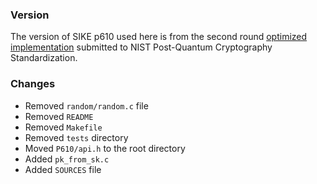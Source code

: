 ### Version

The version of SIKE p610 used here is from the second round [optimized implementation](https://csrc.nist.gov/CSRC/media/Projects/Post-Quantum-Cryptography/documents/round-2/submissions/SIKE-Round2.zip) submitted to NIST Post-Quantum Cryptography Standardization.

### Changes

- Removed `random/random.c` file
- Removed `README`
- Removed `Makefile`
- Removed `tests` directory
- Moved `P610/api.h` to the root directory
- Added `pk_from_sk.c`
- Added `SOURCES` file
